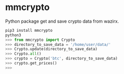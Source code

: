 # mmcrypto

Python package get and save crypto data from wazirx.

```py
pip3 install mmcrypto
python3
>>> from mmcrypto import Crypto
>>> directory_to_save_data = '/home/user/data/'
>>> Crypto.update(directory_to_save_data)
>>> Crypto.all()
>>> crypto = Crypto('btc', directory_to_save_data)
>>> crypto.get_prices()
>>> 


```
